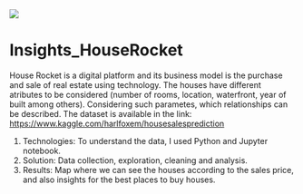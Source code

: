 <img src="Insights_HouseRocket/mansion.png">

# Insights_HouseRocket
House Rocket is a digital platform and its business model is the purchase and sale of real estate using technology. The houses have different atributes to be considered (number of rooms, location, waterfront, year of built among others). Considering such parametes, which relationships can be described.
The dataset is available in the link: https://www.kaggle.com/harlfoxem/housesalesprediction
1)	Technologies: To understand the data, I used Python and Jupyter notebook.
2)	Solution: Data collection, exploration, cleaning and analysis. 
3)	Results: Map where we can see the houses according to the sales price, and also insights for the best places to buy houses.

